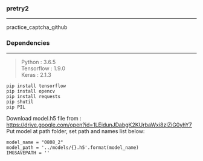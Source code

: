 ### pretry2
-------------
practice_captcha_github


### Dependencies
-------------
>Python : 3.6.5<br> 
>Tensorflow : 1.9.0<br> 
>Keras : 2.1.3<br> 

    pip install tensorflow
    pip install opencv
    pip install requests
    pip shutil
    pip PIL


Download model.h5 file from : <br> 
https://drive.google.com/open?id=1LEidunJDabgK2KUrbaWxi8zIZiG0yhY7<br> 
Put model at path folder, set path and names list below:<br> 

    model_name = "0808_2"
    model_path = '../models/{}.h5'.format(model_name)
    IMGSAVEPATH = ''

